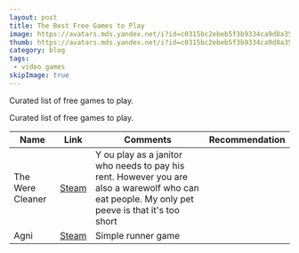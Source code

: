 ```yaml
---
layout: post
title: The Best Free Games to Play
image: https://avatars.mds.yandex.net/i?id=c0315bc2ebeb5f3b9334ca9d8a35bf629afb02bd-5142520-images-thumbs&n=13
thumb: https://avatars.mds.yandex.net/i?id=c0315bc2ebeb5f3b9334ca9d8a35bf629afb02bd-5142520-images-thumbs&n=13
category: blog
tags:
 - video games
skipImage: true
---
```



Curated list of free games to play.<!-- truncate_here -->

Curated list of free games to play.

| Name | Link | Comments | Recommendation |
|------|------|----------|----------------|
| The Were Cleaner | [Steam](https://store.steampowered.com/app/2795000/The_WereCleaner/) |Y ou play as a janitor who needs to pay his rent. However you are also a warewolf who can eat people. My only pet peeve is that it's too short| 
| Agni | [Steam](https://store.steampowered.com/app/1822340/AGNI/) | Simple runner game |
